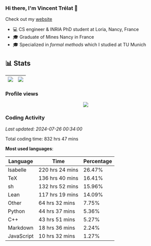 ### Hi there, I'm Vincent Trélat 👋

Check out my [website](https://vtrelat.github.io)

-   💻 CS engineer & INRIA PhD student at Loria, Nancy, France
-   🎓 Graduate of Mines Nancy in France
-   🎓 Specialized in _formal methods_ which I studied at TU Munich

## 📊 **Stats**

| <img align="center" src="https://readme-stats.clckblog.space/api?username=VTrelat&show_icons=true&include_all_commits=true&theme=tokyonight&hide_border=true" /> | <img align="center" src="https://readme-stats.clckblog.space/api/top-langs/?username=VTrelat&layout=compact&theme=tokyonight&hide_border=true" /> |
| ---------------------------------------------------------------------------------------------------------------------------------------------------------------- | ------------------------------------------------------------------------------------------------------------------------------------------------- |

### Profile views

<p align="center">
 <img src="https://profile-counter.glitch.me/VTrelat/count.svg" />
</p>

<!--automations-->
### Coding Activity
_Last updated: 2024-07-26 00:34:00_

Total coding time: 832 hrs 47 mins

**Most used languages**:

| Language | Time | Percentage |
| ------------- | ------------- | ------------- |
| Isabelle | 220 hrs 24 mins | 26.47% |
| TeX | 136 hrs 40 mins | 16.41% |
| sh | 132 hrs 52 mins | 15.96% |
| Lean | 117 hrs 19 mins | 14.09% |
| Other | 64 hrs 32 mins | 7.75% |
| Python | 44 hrs 37 mins | 5.36% |
| C++ | 43 hrs 51 mins | 5.27% |
| Markdown | 18 hrs 36 mins | 2.24% |
| JavaScript | 10 hrs 32 mins | 1.27% |

